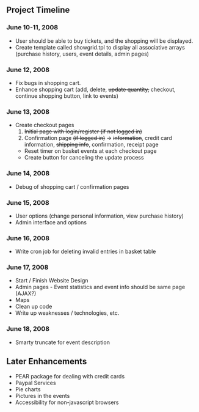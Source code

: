 ## Project Timeline ##
### June 10-11, 2008 ###
  * User should be able to buy tickets, and the shopping will be displayed.
  * Create template called showgrid.tpl to display all associative arrays (purchase history, users, event details, admin pages)

### June 12, 2008 ###
  * Fix bugs in shopping cart.
  * Enhance shopping cart (add, delete, ~~update quantity,~~ checkout, continue shopping button, link to events)

### June 13, 2008 ###
  * Create checkout pages
    1. ~~Initial page with login/register (if not logged in)~~
    1. Confirmation page ~~(if logged in)~~ -> ~~information~~, credit card information, ~~shipping info~~, confirmation, receipt page
      * Reset timer on basket events at each checkout page
      * Create button for canceling the update process

### June 14, 2008 ###
  * Debug of shopping cart / confirmation pages

### June 15, 2008 ###
  * User options (change personal information, view purchase history)
  * Admin interface and options

### June 16, 2008 ###
  * Write cron job for deleting invalid entries in basket table

### June 17, 2008 ###
  * Start / Finish Website Design
  * Admin pages - Event statistics and event info should be same page (AJAX?)
  * Maps
  * Clean up code
  * Write up weaknesses / technologies, etc.

### June 18, 2008 ###
  * Smarty truncate for event description

## Later Enhancements ##
  * PEAR package for dealing with credit cards
  * Paypal Services
  * Pie charts
  * Pictures in the events
  * Accessibility for non-javascript browsers